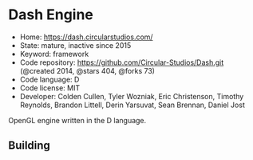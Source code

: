 # Dash Engine

- Home: https://dash.circularstudios.com/
- State: mature, inactive since 2015
- Keyword: framework
- Code repository: https://github.com/Circular-Studios/Dash.git (@created 2014, @stars 404, @forks 73)
- Code language: D
- Code license: MIT
- Developer: Colden Cullen, Tyler Wozniak, Eric Christenson, Timothy Reynolds, Brandon Littell, Derin Yarsuvat, Sean Brennan, Daniel Jost

OpenGL engine written in the D language.

## Building
